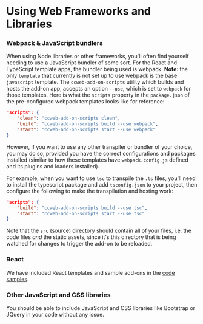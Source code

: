 # Using Web Frameworks and Libraries

### Webpack & JavaScript bundlers

When using Node libraries or other frameworks, you'll often find yourself needing to use a JavaScript bundler of some sort. For the React and TypeScript template apps, the bundler being used is webpack. **Note:** the only `template` that currently is not set up to use webpack is the base `javascript` template. The `ccweb-add-on-scripts` utility which builds and hosts the add-on app, accepts an option `--use`, which is set to `webpack` for those templates. Here is what the `scripts` property in the `package.json` of the pre-configured webpack templates looks like for reference:

```json
"scripts": {
    "clean": "ccweb-add-on-scripts clean",
    "build": "ccweb-add-on-scripts build --use webpack",
    "start": "ccweb-add-on-scripts start --use webpack"
}
```


However, if you want to use any other transpiler or bundler of your choice, you may do so, provided you have the correct configurations and packages installed (similar to how these templates have `webpack.config.js` defined and its plugins and loaders installed).

For example, when you want to use `tsc` to transpile the `.ts` files, you'll need to install the typescript package and add `tsconfig.json` to your project, then configure the following to make the transpilation and hosting work:

```json
"scripts": {
    "build": "ccweb-add-on-scripts build --use tsc",
    "start": "ccweb-add-on-scripts start --use tsc"
}
```


<InlineAlert slots="text" variant="info"/>

Note that the `src` (source) directory should contain all of your files, i.e. the code files _and_ the static assets, since it's this directory that is being watched for changes to trigger the add-on to be reloaded.

### React

We have included React templates and sample add-ons in the [code samples](guides/develop/samples).

### Other JavaScript and CSS libraries

You should be able to include JavaScript and CSS libraries like Bootstrap or JQuery in your code without any issue.
